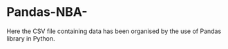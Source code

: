 # Pandas-NBA-

Here the CSV file containing data has been organised by the use of Pandas library in Python.

